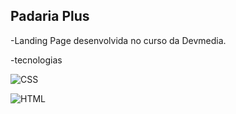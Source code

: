 ## Padaria Plus
-Landing Page desenvolvida no curso da Devmedia.

-tecnologias

![CSS](https://img.shields.io/badge/CSS-239120?&style=for-the-badge&logo=css3&logoColor=whi)

![HTML](https://img.shields.io/badge/HTML5-E34F26?style=for-the-badge&logo=html5&logoColor=wh)
